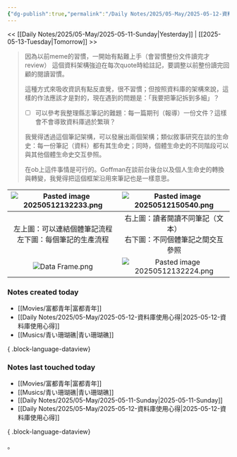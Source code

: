 ```yaml
---
{"dg-publish":true,"permalink":"/Daily Notes/2025/05-May/2025-05-12-資料庫使用心得/","title":"2025-05-12-資料庫使用心得","tags":["#daily_notes"],"noteIcon":"3","created":"2025-05-12T17:51:27.000+08:00","updated":"2025-05-12T15:10:55.000+08:00"}
---
```



<< [[Daily Notes/2025/05-May/2025-05-11-Sunday\|Yesterday]] | [[2025-05-13-Tuesday\|Tomorrow]] >>


> 因為以前meme的習慣，一開始有點難上手（會習慣整份文件讀完才review） 這個資料架構強迫在每次quote時給註記，要調整以前整份讀完回顧的閱讀習慣。
> 
> 這種方式來吸收資訊有點反直覺，很不習慣；但按照資料庫的架構來說，這樣的作法應該才是對的，現在遇到的問題是：「我要把筆記拆到多細」？
> 
> - [ ] 可以參考我整理縣志筆記的難題：每一篇期刊（報導）一份文件？這樣會不會導致資料庫過於繁瑣？
> 
> 我覺得透過這個筆記架構，可以發展出兩個架構；類似敘事研究在談的生命史：每一份筆記（資料）都有其生命史；同時，個體生命史的不同階段可以與其他個體生命史交互參照。
> 
> 在ob上這件事情是可行的。Goffman在談前台後台以及個人生命史的轉換與轉變，我覺得把這個框架沿用來筆記也是一樣意思。

| ![Pasted image 20250512132233.png](/img/user/img/Pasted%20image%2020250512132233.png) | ![Pasted image 20250512150540.png](/img/user/img/Pasted%20image%2020250512150540.png) |
| :----------------------------------: | :----------------------------------: |
|   左上圖：可以連結個體筆記流程<br>左下圖：每個筆記的生產流程    | 右上圖：讀者閱讀不同筆記（文本）<br>右下圖：不同個體筆記之間交互參照 |
|         ![Data Frame.png](/img/user/img/Data%20Frame.png)          | ![Pasted image 20250512132224.png](/img/user/img/Pasted%20image%2020250512132224.png) |





### Notes created today

- [[Movies/富都青年\|富都青年]]
- [[Daily Notes/2025/05-May/2025-05-12-資料庫使用心得\|2025-05-12-資料庫使用心得]]
- [[Musics/青い珊瑚礁\|青い珊瑚礁]]

{ .block-language-dataview}

### Notes last touched today
- [[Movies/富都青年\|富都青年]]
- [[Musics/青い珊瑚礁\|青い珊瑚礁]]
- [[Daily Notes/2025/05-May/2025-05-11-Sunday\|2025-05-11-Sunday]]
- [[Daily Notes/2025/05-May/2025-05-12-資料庫使用心得\|2025-05-12-資料庫使用心得]]

{ .block-language-dataview}

。